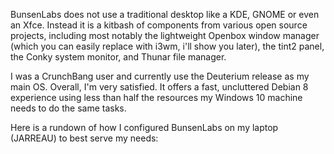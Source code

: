 BunsenLabs does not use a traditional desktop like a KDE, GNOME or even an Xfce. Instead it is a kitbash of components from various open source projects, including most notably the lightweight Openbox window manager (which you can easily replace with i3wm, i'll show you later), the tint2 panel, the Conky system monitor, and Thunar file manager. 

I was a CrunchBang user and currently use the Deuterium release as my main OS. Overall, I'm very satisfied. It offers a fast, uncluttered Debian 8 experience using less than half the resources my Windows 10 machine needs to do the same tasks. 

Here is a rundown of how I configured BunsenLabs on my laptop (JARREAU) to best serve my needs:

